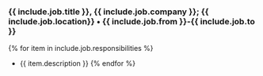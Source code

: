 ### {{ include.job.title }}, {{ include.job.company }}; {{ include.job.location}} • {{ include.job.from }}-{{ include.job.to }}
{% for item in include.job.responsibilities %}
- {{ item.description }}
{% endfor %}